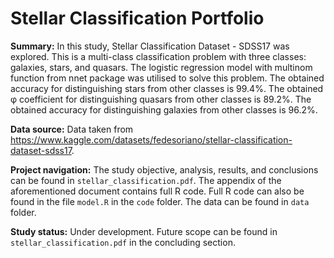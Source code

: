 # Stellar Classification Portfolio

**Summary:** In this study, Stellar Classification Dataset - SDSS17 was explored. This is a multi-class classification problem with three classes: galaxies, stars, and quasars. The logistic regression model with multinom function from nnet package was utilised to solve this problem. The obtained accuracy for distinguishing stars from other classes is 99.4%. The obtained φ coefficient for distinguishing quasars from other classes is 89.2%. The obtained accuracy for distinguishing galaxies from other classes is 96.2%.

**Data source:** Data taken from https://www.kaggle.com/datasets/fedesoriano/stellar-classification-dataset-sdss17.

**Project navigation:** The study objective, analysis, results, and conclusions can be found in `stellar_classification.pdf`. The appendix of the aforementioned document contains full R code. Full R code can also be found in the file `model.R` in the `code` folder. The data can be found in `data` folder.

**Study status:** Under development. Future scope can be found in `stellar_classification.pdf` in the concluding section.
